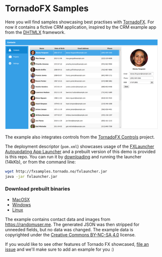 # TornadoFX Samples

Here you will find samples showcasing best practises with [TornadoFX](https://github.com/edvin/tornadofx). For now it contains a fictive CRM application,
inspired by the CRM example app from the [DHTMLX](http://dhtmlx.com/) framework.

![CRM Demo App](/screenshots/crm.png?raw=true "CRM Demo App")

The example also integrates controls from the [TornadoFX Controls](https://github.com/edvin/tornadofx-controls) project.

The deployment descriptor (`pom.xml`)  showcases usage of the [FXLauncher Autoupdating App Launcher](https://github.com/edvin/fxlauncher)
and a prebuilt version of this demo is provided is this repo. You can run it by [downloading](http://fxsamples.tornado.no/fxlauncher.jar) 
and running the launcher (14kKb), or from the command line:

```bash
wget http://fxsamples.tornado.no/fxlauncher.jar
java -jar fxlauncher.jar
```

### Download prebuilt binaries

- [MacOSX](http://fxsamples.tornado.no/CRMApplication-1.0.dmg)
- [Windows](http://fxsamples.tornado.no/CRMApplication-1.0.exe)
- [Linux](http://fxsamples.tornado.no/crmapplication-1.0.deb)

The example contains contact data and images from https://randomuser.me. The generated JSON was then stripped for
unneeded fields, but no data was changed. The example data is copyrighted under the
[Creative Commons BY-NC-SA 4.0](http://creativecommons.org/licenses/by-nc-sa/4.0/) license.

If you would like to see other features of Tornado FX showcased, [file an issue](https://gihub.com/edvin/tornadofx-samples/issues) 
and we'll make sure to add an example for you :)